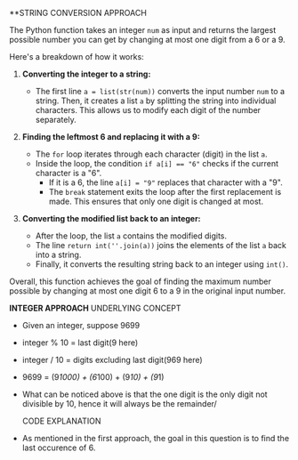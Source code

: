 **STRING CONVERSION APPROACH

The Python function takes an integer `num` as input and returns the largest possible number you can get by changing at most one digit from a 6 or a 9. 

Here's a breakdown of how it works:

1. **Converting the integer to a string:** 
   - The first line `a = list(str(num))` converts the input number `num` to a string. Then, it creates a list `a` by splitting the string into individual characters. This allows us to modify each digit of the number separately.

2. **Finding the leftmost 6 and replacing it with a 9:**
   - The `for` loop iterates through each character (digit) in the list `a`.
   - Inside the loop, the condition `if a[i] == "6"` checks if the current character is a "6".
     - If it is a 6, the line `a[i] = "9"` replaces that character with a "9".
     - The `break` statement exits the loop after the first replacement is made. This ensures that only one digit is changed at most.

3. **Converting the modified list back to an integer:**
   - After the loop, the list `a` contains the modified digits.
   - The line `return int(''.join(a))` joins the elements of the list `a` back into a string. 
   - Finally, it converts the resulting string back to an integer using `int()`.

Overall, this function achieves the goal of finding the maximum number possible by changing at most one digit 6 to a 9 in the original input number.


**INTEGER APPROACH**
UNDERLYING CONCEPT
- Given an integer, suppose 9699
- integer % 10 = last digit(9 here)
- integer / 10 = digits excluding last digit(969 here)
- 9699 = (9*1000) + (6*100) + (9*10) + (9*1)
- What can be noticed above is that the one digit is the only digit not divisible by 10, hence it will always be the remainder/

  CODE EXPLANATION
- As mentioned in the first approach, the goal in this question is to find the last occurence of 6.

